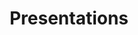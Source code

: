 ---
cascade:
  sitemap:
    changefreq: "monthly"
    priority: 0.8
description: "Some of the advertising projects were presented to the clients. This section explores my presentations skills to capture the audience."
sitemap:
  changefreq: "weekly"
  priority: 0.8
title: "Presentations"
---